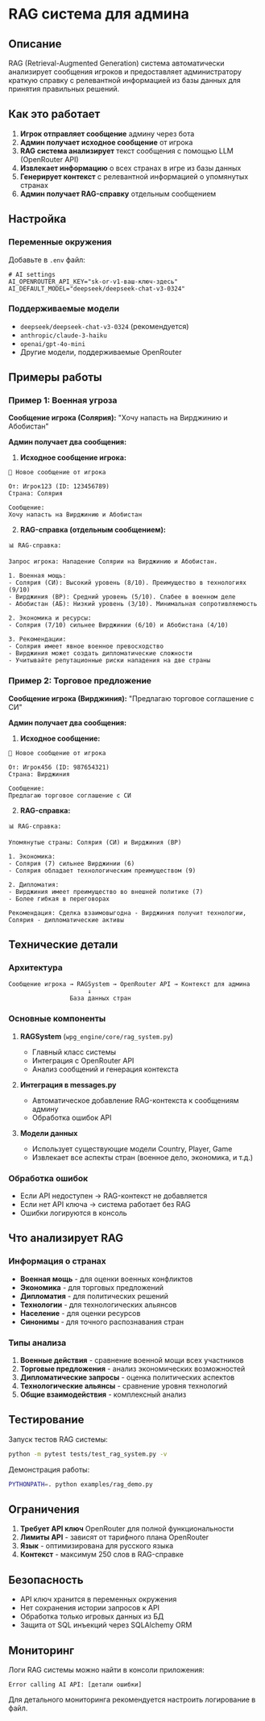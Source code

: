 # RAG система для админа

## Описание

RAG (Retrieval-Augmented Generation) система автоматически анализирует сообщения игроков и предоставляет администратору краткую справку с релевантной информацией из базы данных для принятия правильных решений.

## Как это работает

1. **Игрок отправляет сообщение** админу через бота
2. **Админ получает исходное сообщение** от игрока
3. **RAG система анализирует** текст сообщения с помощью LLM (OpenRouter API)
4. **Извлекает информацию** о всех странах в игре из базы данных
5. **Генерирует контекст** с релевантной информацией о упомянутых странах
6. **Админ получает RAG-справку** отдельным сообщением

## Настройка

### Переменные окружения

Добавьте в `.env` файл:

```env
# AI settings
AI_OPENROUTER_API_KEY="sk-or-v1-ваш-ключ-здесь"
AI_DEFAULT_MODEL="deepseek/deepseek-chat-v3-0324"
```

### Поддерживаемые модели

- `deepseek/deepseek-chat-v3-0324` (рекомендуется)
- `anthropic/claude-3-haiku`
- `openai/gpt-4o-mini`
- Другие модели, поддерживаемые OpenRouter

## Примеры работы

### Пример 1: Военная угроза

**Сообщение игрока (Солярия):** "Хочу напасть на Вирджинию и Абобистан"

**Админ получает два сообщения:**

1. **Исходное сообщение игрока:**
```
💬 Новое сообщение от игрока

От: Игрок123 (ID: 123456789)
Страна: Солярия

Сообщение:
Хочу напасть на Вирджинию и Абобистан
```

2. **RAG-справка (отдельным сообщением):**
```
📊 RAG-справка:

Запрос игрока: Нападение Солярии на Вирджинию и Абобистан.

1. Военная мощь:
- Солярия (СИ): Высокий уровень (8/10). Преимущество в технологиях (9/10)
- Вирджиния (ВР): Средний уровень (5/10). Слабее в военном деле
- Абобистан (АБ): Низкий уровень (3/10). Минимальная сопротивляемость

2. Экономика и ресурсы:
- Солярия (7/10) сильнее Вирджинии (6/10) и Абобистана (4/10)

3. Рекомендации:
- Солярия имеет явное военное превосходство
- Вирджиния может создать дипломатические сложности
- Учитывайте репутационные риски нападения на две страны
```

### Пример 2: Торговое предложение

**Сообщение игрока (Вирджиния):** "Предлагаю торговое соглашение с СИ"

**Админ получает два сообщения:**

1. **Исходное сообщение:**
```
💬 Новое сообщение от игрока

От: Игрок456 (ID: 987654321)
Страна: Вирджиния

Сообщение:
Предлагаю торговое соглашение с СИ
```

2. **RAG-справка:**
```
📊 RAG-справка:

Упомянутые страны: Солярия (СИ) и Вирджиния (ВР)

1. Экономика:
- Солярия (7) сильнее Вирджинии (6)
- Солярия обладает технологическим преимуществом (9)

2. Дипломатия:
- Вирджиния имеет преимущество во внешней политике (7)
- Более гибкая в переговорах

Рекомендация: Сделка взаимовыгодна - Вирджиния получит технологии,
Солярия - дипломатические активы
```

## Технические детали

### Архитектура

```
Сообщение игрока → RAGSystem → OpenRouter API → Контекст для админа
                      ↓
                 База данных стран
```

### Основные компоненты

1. **RAGSystem** (`wpg_engine/core/rag_system.py`)
   - Главный класс системы
   - Интеграция с OpenRouter API
   - Анализ сообщений и генерация контекста

2. **Интеграция в messages.py**
   - Автоматическое добавление RAG-контекста к сообщениям админу
   - Обработка ошибок API

3. **Модели данных**
   - Использует существующие модели Country, Player, Game
   - Извлекает все аспекты стран (военное дело, экономика, и т.д.)

### Обработка ошибок

- Если API недоступен → RAG-контекст не добавляется
- Если нет API ключа → система работает без RAG
- Ошибки логируются в консоль

## Что анализирует RAG

### Информация о странах

- **Военная мощь** - для оценки военных конфликтов
- **Экономика** - для торговых предложений
- **Дипломатия** - для политических решений
- **Технологии** - для технологических альянсов
- **Население** - для оценки ресурсов
- **Синонимы** - для точного распознавания стран

### Типы анализа

1. **Военные действия** - сравнение военной мощи всех участников
2. **Торговые предложения** - анализ экономических возможностей
3. **Дипломатические запросы** - оценка политических аспектов
4. **Технологические альянсы** - сравнение уровня технологий
5. **Общие взаимодействия** - комплексный анализ

## Тестирование

Запуск тестов RAG системы:

```bash
python -m pytest tests/test_rag_system.py -v
```

Демонстрация работы:

```bash
PYTHONPATH=. python examples/rag_demo.py
```

## Ограничения

1. **Требует API ключ** OpenRouter для полной функциональности
2. **Лимиты API** - зависят от тарифного плана OpenRouter
3. **Язык** - оптимизирована для русского языка
4. **Контекст** - максимум 250 слов в RAG-справке

## Безопасность

- API ключ хранится в переменных окружения
- Нет сохранения истории запросов к API
- Обработка только игровых данных из БД
- Защита от SQL инъекций через SQLAlchemy ORM

## Мониторинг

Логи RAG системы можно найти в консоли приложения:

```
Error calling AI API: [детали ошибки]
```

Для детального мониторинга рекомендуется настроить логирование в файл.